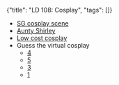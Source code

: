 {"title": "LD 108: Cosplay", "tags": []}
* [SG cosplay scene](https://www.todayonline.com/sites/default/files/styles/new_app_article_detail/public/photos/43_images/26566559.JPG?itok=PwKvrdDk)
* [Aunty Shirley](https://www.facebook.com/auntyshirleychua/)
* [Low cost cosplay](https://www.facebook.com/Lowcostcosplay)
* Guess the virtual cosplay
  * [4](https://www.reddit.com/r/VirtualCosplay/comments/fl9nc0/red_dead_redemption_ii_han_solo/)
  * [5](https://www.reddit.com/r/VirtualCosplay/comments/lbfjyd/saints_row_1_nick_fury_from_the_marvel_cinematic/)
  * [3](https://www.reddit.com/r/VirtualCosplay/comments/6ty810/saints_row_the_third_dr_ian_malcolm_from_jurassic/)
  * [1](https://www.reddit.com/r/VirtualCosplay/comments/kdnkq5/saints_row_the_third_remastered_handsome/)

